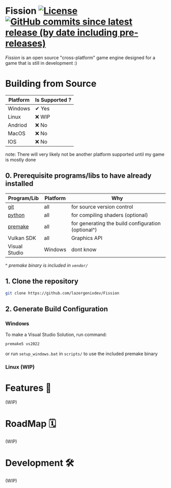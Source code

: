 # Fission [![License](https://img.shields.io/github/license/lazergenixdev/Fission?color=dodgerblue&style=plastic)](https://github.com/lazergenixdev/Fission/blob/master/LICENSE) [![GitHub commits since latest release (by date including pre-releases)](https://img.shields.io/github/commits-since/lazergenixdev/Fission/latest/master?include_prereleases&style=plastic)](https://github.com/lazergenixdev/Fission/commits/master)
*Fission* is an open source "cross-platform" game engine designed for a game that is still in development :)

# Building from Source
| Platform | Is Supported ? |
| --- | --- |
| Windows | ✔ Yes |
| Linux | ❌ WIP |
| Andriod | ❌ No |
| MacOS | ❌ No |
| IOS | ❌ No |

note: There will very likely not be another platform supported until my game is mostly done

## 0. Prerequisite programs/libs to have already installed
| Program/Lib | Platform | Why |
| --- | --- | --- |
| [git](https://git-scm.com/) | all | for source version control |
| [python](https://python.org/) | all | for compiling shaders (optional) |
| [premake](https://premake.github.io/) | all | for generating the build configuration (optional^) |
| Vulkan SDK | all | Graphics API |
| Visual Studio | Windows | dont know |

^ *premake binary is included in `vendor/`*
## 1. Clone the repository 
```sh
git clone https://github.com/lazergenixdev/Fission
```
## 2. Generate Build Configuration
### Windows
To make a Visual Studio Solution, run command:
```sh
premake5 vs2022
```
or run `setup_windows.bat` in `scripts/` to use the included premake binary
### Linux (WIP)

# Features 🌟
(WIP)
# RoadMap 🗓
(WIP)
# Development 🛠
(WIP)